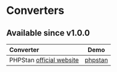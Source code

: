 <!-- markdownlint-disable MD013 -->
# Converters

## Available since v1.0.0

| Converter                                            |             Demo             |
|:-----------------------------------------------------|:----------------------------:|
| PHPStan [official website][phpstan]                  | [phpstan](phpstan/README.md) |

[phpstan]: https://github.com/phpstan/phpstan
